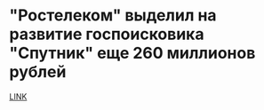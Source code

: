 # "Ростелеком" выделил на развитие госпоисковика "Спутник" еще 260 миллионов рублей



[LINK](https://varlamov.ru/2699760.html)